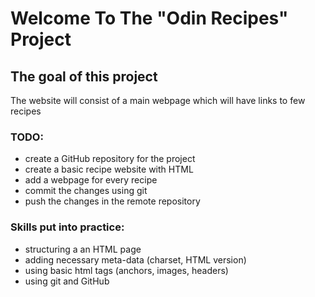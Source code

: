 # Welcome To The "Odin Recipes" Project

## The goal of this project

The website will consist of a main webpage which will have links to few recipes

### TODO:

- create a GitHub repository for the project
- create a basic recipe website with HTML
- add a webpage for every recipe
- commit the changes using git
- push the changes in the remote repository

### Skills put into practice:

- structuring a an HTML page
- adding necessary meta-data (charset, HTML version)
- using basic html tags (anchors, images, headers)
- using git and GitHub

